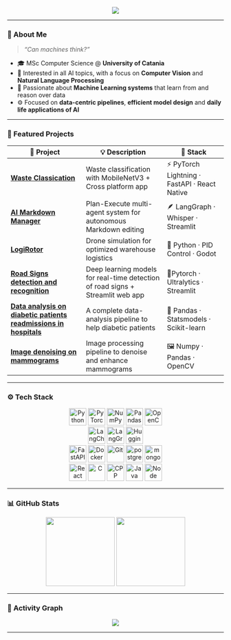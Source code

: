 <!-- 💠 HEADER -->
<p align="center">
  <img src="https://readme-typing-svg.herokuapp.com?size=24&duration=4000&color=58A6FF&center=true&vCenter=true&width=600&lines=Hi%2C+I'm+Raffaele+👋">
</p>

---
### 🧠 About Me
> *“Can machines think?”*

- 🎓 MSc Computer Science @ **University of Catania**  
- 🧩 Interested in all AI topics, with a focus on **Computer Vision** and **Natural Language Processing**
- 🤖 Passionate about **Machine Learning systems** that learn from and reason over data  
- ⚙️ Focused on **data-centric pipelines**, **efficient model design** and **daily life applications of AI**

---

### 🚀 Featured Projects

| 🔬 Project | 💡 Description | 🧰 Stack |
|------------|----------------|----------|
| [**Waste Classication**](https://github.com/weiss25r/Waste-Classification) | Waste classification with MobileNetV3 + Cross platform app | ⚡ PyTorch Lightning · FastAPI · React Native  |
| [**AI Markdown Manager**](https://github.com/weiss25r/AI-Markdown-Manager) | Plan-Execute multi-agent system for autonomous Markdown editing | 🪶 LangGraph · Whisper · Streamlit   |
| [**LogiRotor**](https://github.com/weiss25r/LogiRotor) | Drone simulation for optimized warehouse logistics | 🧭 Python · PID Control · Godot |
| [**Road Signs detection and recognition**](https://github.com/weiss25r/Road-signs-detection-and-recognition) | Deep learning models for real-time detection of road signs + Streamlit web app|  🚦Pytorch · Ultralytics · Streamlit
| [**Data analysis on diabetic patients readmissions in hospitals**](https://github.com/weiss25r/Data-analysis-of-diabetic-patients-readmissions-in-hospitals) | A complete data-analysis pipeline to help diabetic patients | 🧬 Pandas · Statsmodels · Scikit-learn
| [**Image denoising on mammograms**](https://github.com/weiss25r/Image-denoising-on-the-MIAS-mammography-dataset) | Image processing pipeline to denoise and enhance mammograms | 🖼️ Numpy · Pandas · OpenCV 
---

### ⚙️ Tech Stack
<p align="center">

  <img src="https://cdn.simpleicons.org/python/58A6FF" height="40" alt="Python" />
  <img src="https://cdn.simpleicons.org/pytorch/EE4C2C" height="40" alt="PyTorch" />
  <img src="https://cdn.simpleicons.org/numpy/4DABCF" height="40" alt="NumPy" />
  <img src="https://cdn.simpleicons.org/pandas/150458" height="40" alt="Pandas" />
  <img src="https://cdn.simpleicons.org/opencv/150458" height="40" alt="OpenCV" />

  <br/>

  <img src="https://cdn.simpleicons.org/langchain/00B0FF" height="40" alt="LangChain" />
  <img src="https://cdn.simpleicons.org/langgraph/00B0FF" height="40" alt="LangGraph" />
  <img src="https://cdn.simpleicons.org/huggingface/FFD21E" height="40" alt="Hugging Face" />

  <br/>

  <img src="https://cdn.simpleicons.org/fastapi/009688" height="40" alt="FastAPI" />
  <img src="https://cdn.simpleicons.org/docker/2496ED" height="40" alt="Docker" />
  <img src="https://cdn.simpleicons.org/git/F05032" height="40" alt="Git" />
  <img src="https://cdn.simpleicons.org/postgresql/61DAFB" height="40" alt="postgres" />
  <img src="https://cdn.simpleicons.org/mongodb/61DAFB" height="40" alt="mongo" />


  <br/>

  <img src="https://cdn.simpleicons.org/react/61DAFB" height="40" alt="React" />
  <img src="https://cdn.simpleicons.org/c/61DAFB" height="40" alt="C" />
  <img src="https://cdn.simpleicons.org/c++/61DAFB" height="40" alt="CPP" />
  <img src="https://skillicons.dev/icons?i=java&theme=dark" height="40" alt="Java" />
  <img src="https://skillicons.dev/icons?i=nodejs&theme=dark" height="40" alt="Node"/>

</p>


---

### 📊 GitHub Stats
<p align="center">
  <img height="160" src="https://github-readme-stats.vercel.app/api?username=weiss25r&show_icons=true&theme=tokyonight&hide_border=true&bg_color=0D1117&title_color=58A6FF&icon_color=58A6FF" />
  <img height="160" src="https://github-readme-streak-stats.herokuapp.com?user=weiss25r&theme=tokyonight&hide_border=true&background=0D1117&ring=58A6FF&fire=58A6FF" />
</p>

---

### 🌌 Activity Graph
<p align="center">
  <img src="https://github-readme-activity-graph.vercel.app/graph?username=weiss25r&theme=tokyo-night&bg_color=0D1117&hide_border=true" />
</p>

---

